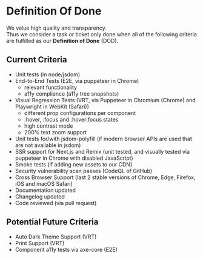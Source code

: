 # Definition Of Done

We value high quality and transparency.  
Thus we consider a task or ticket only done when all of the following criteria are fulfilled as our **Definition of
Done** (DOD).

<TableOfContents></TableOfContents>

## Current Criteria

- Unit tests (in node/jsdom)
- End-to-End Tests (E2E, via puppeteer in Chrome)
  - relevant functionality
  - a11y compliance (a11y tree snapshots)
- Visual Regression Tests (VRT, via Puppeteer in Chromium (Chrome) and Playwright in WebKit (Safari))
  - different prop configurations per component
  - :hover, :focus and :hover:focus states
  - high contrast mode
  - 200% text zoom support
- Unit tests for/with jsdom-polyfill (if modern browser APIs are used that are not available in jsdom)
- SSR support for Next.js and Remix (unit tested, and visually tested via puppeteer in Chrome with disabled JavaScript)
- Smoke tests (if adding new assets to our CDN)
- Security vulnerability scan passes (CodeQL of GitHub)
- Cross Browser Support (last 2 stable versions of Chrome, Edge, Firefox, iOS and macOS Safari)
- Documentation updated
- Changelog updated
- Code reviewed (via pull request)

## Potential Future Criteria

- Auto Dark Theme Support (VRT)
- Print Support (VRT)
- Component a11y tests via axe-core (E2E)
